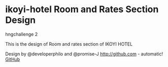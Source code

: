 # ikoyi-hotel Room and Rates Section Design

hngchallenge 2

This is the design of Room and rates section of IKOYI HOTEL 

Design by @developerphilo and @promise-J
http://github.com - automatic!
[GitHub](http://github.com)
